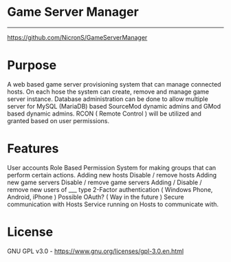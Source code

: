 # Game Server Manager
-----

https://github.com/NicronS/GameServerManager

# Purpose

A web based game server provisioning system that can manage connected hosts. On each hose the system can create, remove and manage game server instance. Database administration can be done to allow multiple server for MySQL (MariaDB) based SourceMod dynamic admins and GMod based dynamic admins. RCON ( Remote Control ) will be utilized and granted based on user permissions. 


# Features

User accounts
Role Based Permission System for making groups that can perform certain actions.
Adding new hosts
Disable / remove hosts
Adding new game servers
Disable / remove game servers
Adding / Disable / remove new users of ___ type
2-Factor authentication ( Windows Phone, Android, iPhone )
Possible OAuth? ( Way in the future )
Secure communication with Hosts
Service running on Hosts to communicate with.



# License

  GNU GPL v3.0 - https://www.gnu.org/licenses/gpl-3.0.en.html
